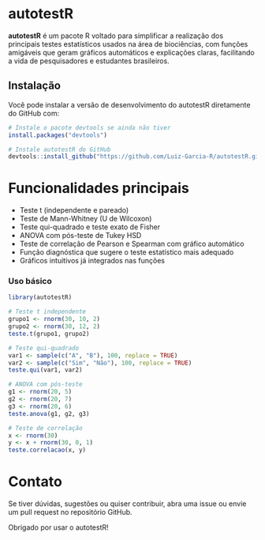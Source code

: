 
# autotestR

<!-- badges: start -->
<!-- badges: end -->

**autotestR** é um pacote R voltado para simplificar a realização dos principais testes estatísticos usados na área de biociências, com funções amigáveis que geram gráficos automáticos e explicações claras, facilitando a vida de pesquisadores e estudantes brasileiros.

## Instalação

Você pode instalar a versão de desenvolvimento do autotestR diretamente do GitHub com:

```r
# Instale o pacote devtools se ainda não tiver
install.packages("devtools")

# Instale autotestR do GitHub
devtools::install_github("https://github.com/Luiz-Garcia-R/autotestR.git")
```

# Funcionalidades principais

- Teste t (independente e pareado)
- Teste de Mann-Whitney (U de Wilcoxon)
- Teste qui-quadrado e teste exato de Fisher
- ANOVA com pós-teste de Tukey HSD
- Teste de correlação de Pearson e Spearman com gráfico automático
- Função diagnóstica que sugere o teste estatístico mais adequado
- Gráficos intuitivos já integrados nas funções


### Uso básico

```r
library(autotestR)

# Teste t independente
grupo1 <- rnorm(30, 10, 2)
grupo2 <- rnorm(30, 12, 2)
teste.t(grupo1, grupo2)

# Teste qui-quadrado
var1 <- sample(c("A", "B"), 100, replace = TRUE)
var2 <- sample(c("Sim", "Não"), 100, replace = TRUE)
teste.qui(var1, var2)

# ANOVA com pós-teste
g1 <- rnorm(20, 5)
g2 <- rnorm(20, 7)
g3 <- rnorm(20, 6)
teste.anova(g1, g2, g3)

# Teste de correlação
x <- rnorm(30)
y <- x + rnorm(30, 0, 1)
teste.correlacao(x, y)
```


# Contato

Se tiver dúvidas, sugestões ou quiser contribuir, abra uma issue ou envie um pull request no repositório GitHub.

Obrigado por usar o autotestR!
